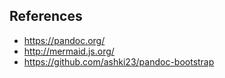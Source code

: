 ## References
- https://pandoc.org/
- http://mermaid.js.org/
- https://github.com/ashki23/pandoc-bootstrap




